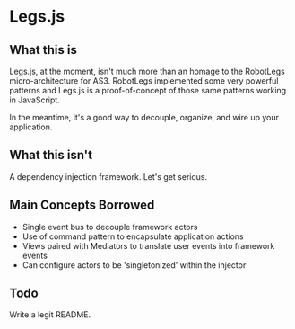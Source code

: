 Legs.js
=======

What this is
------------

Legs.js, at the moment, isn't much more than an homage to the RobotLegs micro-architecture
for AS3. RobotLegs implemented some very powerful patterns and Legs.js is a proof-of-concept
of those same patterns working in JavaScript.

In the meantime, it's a good way to decouple, organize, and wire up your application.

What this isn't
---------------

A dependency injection framework. Let's get serious.

Main Concepts Borrowed
----------------------

- Single event bus to decouple framework actors
- Use of command pattern to encapsulate application actions
- Views paired with Mediators to translate user events into framework events
- Can configure actors to be 'singletonized' within the injector

Todo
----

Write a legit README.